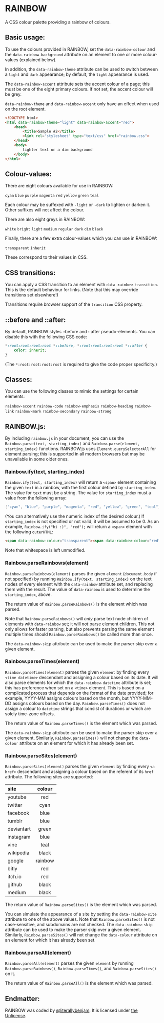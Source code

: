 #  RAINBOW  #

A CSS colour palette providing a rainbow of colours.

##  Basic usage:  ##

To use the colours provided in RAINBOW, set the `data-rainbow-colour` and the `data-rainbow-background` attribute on an element to one or more colour-values (explained below).

In addition, the `data-rainbow-theme` attribute can be used to switch between a `light` and `dark` appearance; by default, the `light` appearance is used.

The `data-rainbow-accent` attribute sets the accent colour of a page; this must be one of the eight primary colours.
If not set, the accent colour will be grey.

`data-rainbow-theme` and `data-rainbow-accent` only have an effect when used on the root element.

```html
<!DOCTYPE html>
<html data-rainbow-theme="light" data-rainbow-accent="red">
    <head>
        <title>Sample #2</title>
        <link rel="stylesheet" type="text/css" href="rainbow.css">
    </head>
    <body>
        lighter text on a dim background
    </body>
</html>
```

##  Colour-values:  ##

There are eight colours available for use in RAINBOW:

`cyan` `blue` `purple` `magenta` `red` `yellow` `green` `teal`

Each colour may be suffexed with `-light` or `-dark` to lighten or darken it.
Other suffixes will not affect the colour.

There are also eight greys in RAINBOW:

`white` `bright` `light` `medium` `regular` `dark`  `dim` `black`

Finally, there are a few extra colour-values which you can use in RAINBOW:

`transparent` `inherit`

These correspond to their values in CSS.

##  CSS transitions:  ##

You can apply a CSS transition to an element with `data-rainbow-transition`.
This is the default behaviour for links.
(Note that this may override transitions set elsewhere!)

Transitions require browser support of the `transition` CSS property.

##  ::before and ::after:  ##

By default, RAINBOW styles ::before and ::after pseudo-elements.
You can disable this with the following CSS code:

```css
*:root:root:root:root *::before, *:root:root:root:root *::after {
    color: inherit;
}
```

(The `*:root:root:root:root` is required to give the code proper specificity.)

##  Classes:  ##

You can use the following classes to mimic the settings for certain elements:

`rainbow-accent` `rainbow-code` `rainbow-emphasis` `rainbow-heading` `rainbow-link` `rainbow-mark` `rainbow-secondary` `rainbow-strong`

##  RAINBOW.js:  ##

By including `rainbow.js` in your document, you can use the `Rainbow.parse(text, starting_index)` and `Rainbow.parse(element, starting_index)` functions.
RAINBOW.js uses `Element.querySelectorAll` for element parsing; this is supported in all modern browsers but may be unavailable in some older ones.

###  Rainbow.ify(text, starting_index)  ###

`Rainbow.ify(text, starting_index)` will return a `<span>` element containing the given `text` in a rainbow, with the first colour defined by `starting_index`.
The value for `text` must be a string.
The value for `starting_index` must a value from the following array:

```js
["cyan", "blue", "purple", "magenta", "red", "yellow", "green", "teal"]
```

(You can alternatively use the numeric index of the desired colour.)
If `starting_index` is not specified or not valid, it will be assumed to be 0.
As an example, `Rainbow.ify("hi :)", "red");` will return a `<span>` element with the following `outerHTML`:

```html
<span data-rainbow-colour="transparent"><span data-rainbow-colour="red">h</span><span data-rainbow-colour="yellow">i</span> <span data-rainbow-colour="green">:</span><span data-rainbow-colour="teal">)</span></span>
```

Note that whitespace is left unmodified.

###  Rainbow.parseRainbows(element)  ###

`Rainbow.parseRainbows(element)` parses the given `element` (`document.body` if not specified) by running `Rainbow.ify(text, starting_index)` on the text nodes of every element with the `data-rainbow` attribute set, and replacing them with the result.
The value of `data-rainbow` is used to determine the `starting_index`, above.

The return value of `Rainbow.parseRainbows()` is the element which was parsed.

Note that `Rainbow.parseRainbows()` will *only* parse text node children of elements with `data-rainbow` set; it will *not* parse element children.
This not only allows for faster parsing, but also prevents parsing the same element multiple times should `Rainbow.parseRainbows()` be called more than once.

The `data-rainbow-skip` attribute can be used to make the parser skip over a given element.

###  Rainbow.parseTimes(element)  ###

`Rainbow.parseTimes(element)` parses the given `element` by finding every `<time datetime>` descendant and assigning a colour based on its date.
It will also parse elements for which the `data-rainbow-datetime` attribute is set; this has preference when set on a `<time>` element.
This is based on a complicated process that depends on the format of the date provided; for example, YYYY-MM assigns colours based on the month, but YYYY-MM-DD assigns colours based on the day.
`Rainbow.parseTimes()` does not assign a colour to `datetime` strings that consist of durations or which are solely time-zone offsets.

The return value of `Rainbow.parseTimes()` is the element which was parsed.

The `data-rainbow-skip` attribute can be used to make the parser skip over a given element.
Similarly, `Rainbow.parseTimes()` will not change the `data-colour` attribute on an element for which it has already been set.

###  Rainbow.parseSites(element)  ###

`Rainbow.parseSites(element)` parses the given `element` by finding every `<a href>` descendant and assigning a colour based on the referent of its `href` attribute.
The following sites are supported:

| site       | colour  |
| :--------- | :-----: |
| youtube    | red     |
| twitter    | cyan    |
| facebook   | blue    |
| tumblr     | blue    |
| deviantart | green   |
| instagram  | blue    |
| vine       | teal    |
| wikipedia  | black   |
| google     | rainbow |
| bitly      | red     |
| itch.io    | red     |
| github     | black   |
| medium     | black   |

The return value of `Rainbow.parseSites()` is the element which was parsed.

You can simulate the appearance of a site by setting the `data-rainbow-site` attribute to one of the above values.
Note that `Rainbow.parseSites()` is not case-sensitive, and subdomains are not checked.
The `data-rainbow-skip` attribute can be used to make the parser skip over a given element.
Similarly, `Rainbow.parseSites()` will not change the `data-colour` attribute on an element for which it has already been set.

###  Rainbow.parseAll(element)  ###

`Rainbow.parseAll(element)` parses the given `element` by running `Rainbow.parseRainbows()`, `Rainbow.parseTimes()`, and `Rainbow.parseSites()` on it.

The return value of `Rainbow.parseAll()` is the element which was parsed.

##  Endmatter:  ##

RAINBOW was coded by [@literallybenjam](https://twitter.com/literallybenjam).
It is licensed under [the Unlicense](http://unlicense.org/UNLICENSE).
